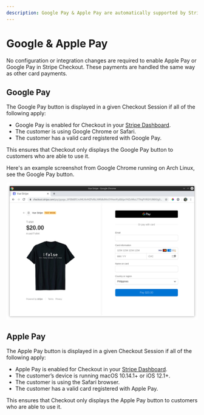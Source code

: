 ```yaml
---
description: Google Pay & Apple Pay are automatically supported by Stripe Checkout.
---
```


# Google & Apple Pay

No configuration or integration changes are required to enable Apple Pay or Google Pay in Stripe Checkout. These payments are handled the same way as other card payments.

## Google Pay

The Google Pay button is displayed in a given Checkout Session if all of the following apply:

* Google Pay is enabled for Checkout in your [Stripe Dashboard](https://dashboard.stripe.com/settings/checkout).
* The customer is using Google Chrome or Safari.
* The customer has a valid card registered with Google Pay.

This ensures that Checkout only displays the Google Pay button to customers who are able to use it.

Here's an example screenshot from Google Chrome running on Arch Linux, see the Google Pay button.

![Google Chrome running on Arch Linux](../.gitbook/assets/google-pay-demo.png)

## Apple Pay

The Apple Pay button is displayed in a given Checkout Session if all of the following apply:

* Apple Pay is enabled for Checkout in your [Stripe Dashboard](https://dashboard.stripe.com/settings/checkout).
* The customer’s device is running macOS 10.14.1+ or iOS 12.1+.
* The customer is using the Safari browser.
* The customer has a valid card registered with Apple Pay.

This ensures that Checkout only displays the Apple Pay button to customers who are able to use it.
